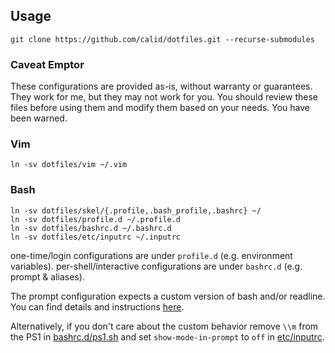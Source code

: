 ## Usage ##

```
git clone https://github.com/calid/dotfiles.git --recurse-submodules
```

### Caveat Emptor ###

These configurations are provided as-is, without warranty or guarantees. They work for me, but they may not work for you. You should review these files before using them and modify them based on your needs. You have been warned.

### Vim ###

```
ln -sv dotfiles/vim ~/.vim
```

### Bash ###

```
ln -sv dotfiles/skel/{.profile,.bash_profile,.bashrc} ~/
ln -sv dotfiles/profile.d ~/.profile.d
ln -sv dotfiles/bashrc.d ~/.bashrc.d
ln -sv dotfiles/etc/inputrc ~/.inputrc
```
one-time/login configurations are under `profile.d` (e.g. environment variables). per-shell/interactive configurations are under `bashrc.d` (e.g. prompt & aliases).

The prompt configuration expects a custom version of bash and/or readline. You can find details and instructions [here](https://github.com/calid/bash).

Alternatively, if you don't care about the custom behavior remove `\\m` from the PS1 in [bashrc.d/ps1.sh](https://github.com/calid/dotfiles/blob/14d9ac3487a47cde2a4f0539d5e31b3e064eb1f4/bashrc.d/ps1.sh#L121) and set `show-mode-in-prompt` to `off` in [etc/inputrc](https://github.com/calid/dotfiles/blob/caa9797df1e1bdc12b41f311ab7edc064400d730/etc/inputrc#L6).
